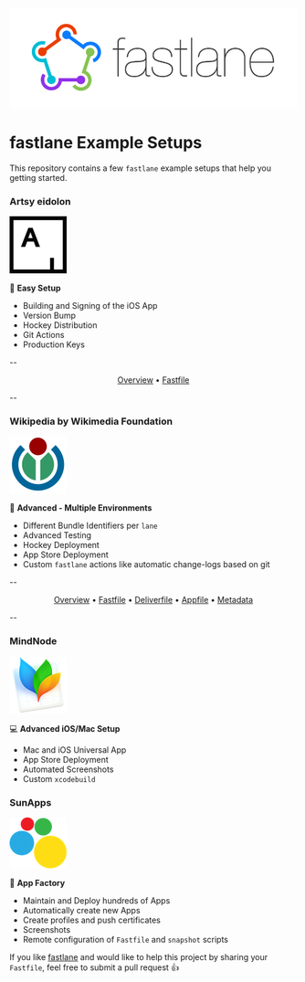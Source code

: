 <h3 align="center">
  <img src="Logos/fastlane_text.png" alt="fastlane Logo" />
</h3>

fastlane Example Setups
=======================

This repository contains a few `fastlane` example setups that help you getting started.

### Artsy eidolon
![Artsy](Logos/Artsy.png)

:green_heart: **Easy Setup**

- Building and Signing of the iOS App
- Version Bump
- Hockey Distribution
- Git Actions
- Production Keys

--

<p align="center">
  <a href="/Artsy/eidolon">Overview</a> &bull; 
  <a href="/Artsy/eidolon/Fastfile">Fastfile</a>
</p>
--

### Wikipedia by Wikimedia Foundation
![Wikmedia Logo](Logos/Wikimedia.png)

:green_book: **Advanced - Multiple Environments**

- Different Bundle Identifiers per `lane`
- Advanced Testing
- Hockey Deployment
- App Store Deployment
- Custom `fastlane` actions like automatic change-logs based on git

--

<p align="center">
  <a href="/Wikipedia/">Overview</a> &bull; 
  <a href="/Wikipedia/Fastfile">Fastfile</a> &bull; 
  <a href="/Wikipedia/Deliverfile">Deliverfile</a> &bull; 
  <a href="/Wikipedia/Appfile">Appfile</a> &bull; 
  <a href="/Wikipedia/Wikipedia/metadata/">Metadata</a>
</p>
--

### MindNode
![MindNode](Logos/MindNode.png)

:computer: **Advanced iOS/Mac Setup**

- Mac and iOS Universal App
- App Store Deployment
- Automated Screenshots
- Custom `xcodebuild`

### SunApps
![SunApps](Logos/SunApps.png)

:wrench: **App Factory**

- Maintain and Deploy hundreds of Apps
- Automatically create new Apps
- Create profiles and push certificates
- Screenshots
- Remote configuration of `Fastfile` and `snapshot` scripts

If you like [fastlane](https://fastlane.tools) and would like to help this project by sharing your `Fastfile`, feel free to submit a pull request :+1:

